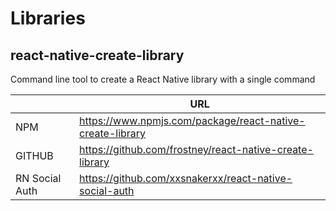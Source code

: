 # Libraries

## react-native-create-library 
Command line tool to create a React Native library with a single command

|   | URL |
| ------------- | ------------- |
| NPM  | https://www.npmjs.com/package/react-native-create-library  |
| GITHUB  | https://github.com/frostney/react-native-create-library  |
| RN Social Auth | https://github.com/xxsnakerxx/react-native-social-auth |
